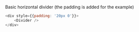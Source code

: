 Basic horizontal divider (the padding is added for the example)

```js
<div style={{padding: '20px 0'}}>
	<Divider />
</div>
```

